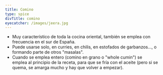 ```yaml
---
title: Comino
type: spice
divTitle: comino
eyecatcher: /images/jeera.jpg
---
```


* Muy característico de toda la cocina oriental, también se emplea con frecuencia en el sur de España.
* Puede usarse solo, en curries, en chilis, en estofados de garbanzos..., o formando parte de otros "masalas". 
* Cuando se emplea entero (comino en grano o "whole cumin") se emplea al principio de la receta, para que se fría con el aceite (pero si se quema, se amarga mucho y hay que volver a empezar).

